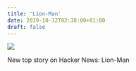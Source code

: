 ```yaml
---
title: 'Lion-Man'
date: 2019-10-12T02:38:00+01:00
draft: false
---
```


![](https://ifttt.com/images/no_image_card.png)  

New top story on Hacker News: Lion-Man